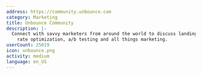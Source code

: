 ```yaml
---
address: https://community.unbounce.com
category: Marketing
title: Unbounce Community
description: |-
  Connect with savvy marketers from around the world to discuss landing pages, conversion
    rate optimization, a/b testing and all things marketing.
userCount: 25019
icon: unbounce.png
activity: medium
language: en_US
---
```

